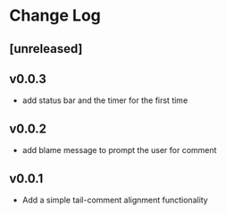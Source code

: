 # Change Log

## [unreleased]

## v0.0.3
- add status bar and the timer for the first time

## v0.0.2
* add blame message to prompt the user for comment

## v0.0.1

- Add a simple tail-comment alignment functionality
